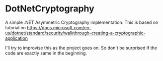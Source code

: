 ﻿# DotNetCryptography

A simple .NET Asymmetric Cryptography implementation.
This is based on tutorial on https://docs.microsoft.com/en-us/dotnet/standard/security/walkthrough-creating-a-cryptographic-application

I'll try to improvise this as the project goes on. So don't be surprised if the code are exactly same in the beginning.
